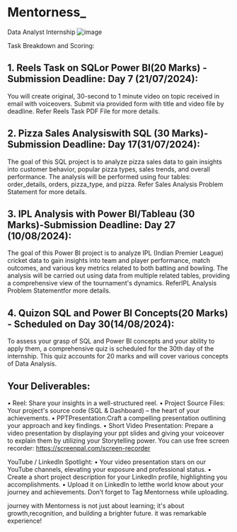 # Mentorness_
Data Analyst Internship
![image](https://github.com/user-attachments/assets/8cc3be12-83a3-44dc-b598-a54211cfb919)

Task Breakdown and Scoring:
## 1. Reels Task on SQLor Power BI(20 Marks) - Submission Deadline: Day 7 (21/07/2024):
You will create original, 30-second to 1 minute video on topic received in email with voiceovers. Submit
via provided form with title and video file by deadline.
Refer Reels Task PDF File for more details.
## 2. Pizza Sales Analysiswith SQL (30 Marks)- Submission Deadline: Day 17(31/07/2024):
The goal of this SQL project is to analyze pizza sales data to gain insights into customer behavior, popular
pizza types, sales trends, and overall performance. The analysis will be performed using four tables:
order_details, orders, pizza_type, and pizza.
Refer Sales Analysis Problem Statement for more details.
## 3. IPL Analysis with Power BI/Tableau (30 Marks)-Submission Deadline: Day 27 (10/08/2024):
The goal of this Power BI project is to analyze IPL (Indian Premier League) cricket data to gain insights
into team and player performance, match outcomes, and various key metrics related to both batting
and bowling. The analysis will be carried out using data from multiple related tables, providing a
comprehensive view of the tournament's dynamics.
ReferIPL Analysis Problem Statementfor more details.
## 4. Quizon SQL and Power BI Concepts(20 Marks) - Scheduled on Day 30(14/08/2024):
To assess your grasp of SQL and Power BI concepts and your ability to apply them, a comprehensive
quiz is scheduled for the 30th day of the internship. This quiz accounts for 20 marks and will cover
various concepts of Data Analysis.
## Your Deliverables:
• Reel: Share your insights in a well-structured reel.
• Project Source Files: Your project's source code (SQL & Dashboard) – the heart of your
achievements.
• PPTPresentation:Craft a compelling presentation outlining your approach and key findings.
• Short Video Presentation: Prepare a video presentation by displaying your ppt slides and giving
your voiceover to explain them by utilizing your Storytelling power. You can use free screen
recorder: https://screenpal.com/screen-recorder

YouTube / LinkedIn Spotlight:
• Your video presentation stars on our YouTube channels, elevating your exposure and
professional status.
• Create a short project description for your LinkedIn profile, highlighting you accomplishments.
• Upload it on LinkedIn to letthe world know about your journey and achievements. Don’t forget
to Tag Mentorness while uploading.

journey with Mentorness is not just about learning; it's about growth,recognition, and building
a brighter future. it was remarkable experience!
